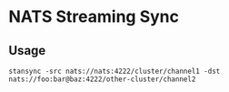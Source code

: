 # NATS Streaming Sync

## Usage

```
stansync -src nats://nats:4222/cluster/channel1 -dst nats://foo:bar@baz:4222/other-cluster/channel2
```
